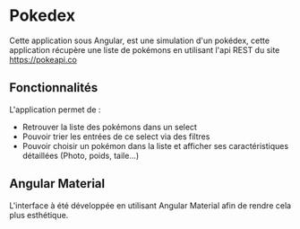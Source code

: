 # Pokedex

Cette application sous Angular, est une simulation d'un pokédex, cette application récupère une liste de pokémons en utilisant l'api REST du site https://pokeapi.co

## Fonctionnalités

L'application permet de : 

  * Retrouver la liste des pokémons dans un select
  * Pouvoir trier les entrées de ce select via des filtres
  * Pouvoir choisir un pokémon dans la liste et afficher ses caractéristiques détaillées (Photo,    poids, taile...)

## Angular Material

L'interface à été développée en utilisant Angular Material afin de rendre cela plus esthétique.
